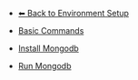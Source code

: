 - [⬅ Back to Environment Setup](../README.md)

- [Basic Commands](./Basic-Commands.md)
- [Install Mongodb](./Install-MongoDB.md)
- [Run Mongodb](./Run-MongoDB.md)